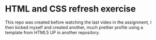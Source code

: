 # HTML and CSS refresh exercise
This repo was created before watching the last video in the assignment, I then kicked myself and created another, much prettier profile using a template from HTML5 UP in another repository.


